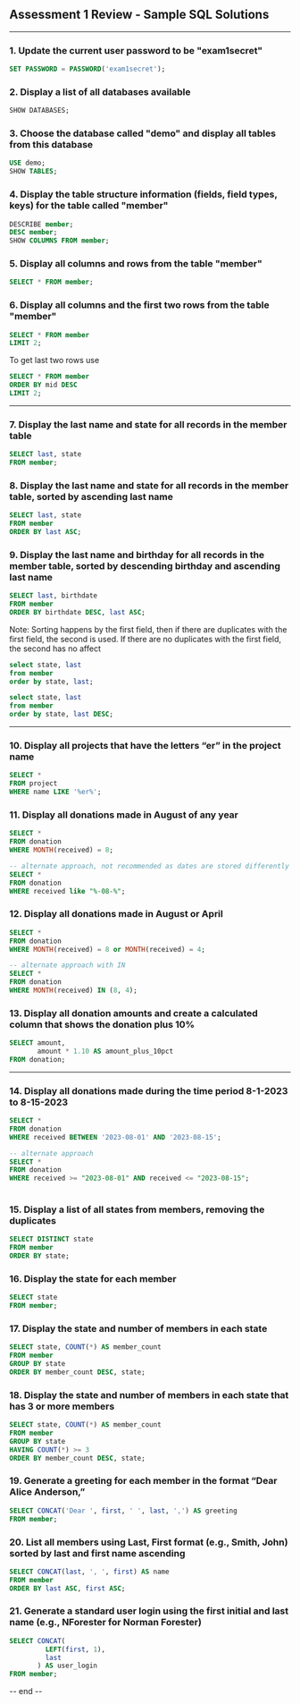 ## Assessment 1 Review - Sample SQL Solutions

---

### 1. Update the current user password to be "exam1secret"

```sql
SET PASSWORD = PASSWORD('exam1secret');
```

### 2. Display a list of all databases available

```sql
SHOW DATABASES;
```

### 3. Choose the database called "demo" and display all tables from this database

```sql
USE demo;
SHOW TABLES;
```

### 4. Display the table structure information (fields, field types, keys) for the table called "member"

```sql
DESCRIBE member;
DESC member;
SHOW COLUMNS FROM member;
```

### 5. Display all columns and rows from the table "member"

```sql
SELECT * FROM member;
```

### 6. Display all columns and the first two rows from the table "member"

```sql
SELECT * FROM member
LIMIT 2;
```

To get last two rows use 

```sql
SELECT * FROM member
ORDER BY mid DESC
LIMIT 2;
```


---

### 7. Display the last name and state for all records in the member table

```sql
SELECT last, state
FROM member;
```

### 8. Display the last name and state for all records in the member table, sorted by ascending last name

```sql
SELECT last, state
FROM member
ORDER BY last ASC;
```

### 9. Display the last name and birthday for all records in the member table, sorted by descending birthday and ascending last name

```sql
SELECT last, birthdate
FROM member
ORDER BY birthdate DESC, last ASC;
```

Note: Sorting happens by the first field, then if there are duplicates
with the first field, the second is used.  If there are no duplicates
with the first field, the second has no affect

```sql
select state, last
from member
order by state, last;

select state, last
from member
order by state, last DESC;
```

---

### 10. Display all projects that have the letters “er” in the project name

```sql
SELECT *
FROM project
WHERE name LIKE '%er%';
```

### 11. Display all donations made in August of any year

```sql
SELECT *
FROM donation
WHERE MONTH(received) = 8;

-- alternate approach, not recommended as dates are stored differently
SELECT *
FROM donation
WHERE received like "%-08-%";

```

### 12. Display all donations made in August or April

```sql
SELECT *
FROM donation
WHERE MONTH(received) = 8 or MONTH(received) = 4;

-- alternate approach with IN
SELECT *
FROM donation
WHERE MONTH(received) IN (8, 4);
```

### 13. Display all donation amounts and create a calculated column that shows the donation plus 10%

```sql
SELECT amount,
       amount * 1.10 AS amount_plus_10pct
FROM donation;
```

---

### 14. Display all donations made during the time period 8-1-2023 to 8-15-2023

```sql
SELECT *
FROM donation
WHERE received BETWEEN '2023-08-01' AND '2023-08-15';

-- alternate approach
SELECT *
FROM donation
WHERE received >= "2023-08-01" AND received <= "2023-08-15";
 
```

### 15. Display a list of all states from members, removing the duplicates

```sql
SELECT DISTINCT state
FROM member
ORDER BY state;
```

### 16. Display the state for each member

```sql
SELECT state
FROM member;
```

### 17. Display the state and number of members in each state

```sql
SELECT state, COUNT(*) AS member_count
FROM member
GROUP BY state
ORDER BY member_count DESC, state;
```

### 18. Display the state and number of members in each state that has 3 or more members

```sql
SELECT state, COUNT(*) AS member_count
FROM member
GROUP BY state
HAVING COUNT(*) >= 3
ORDER BY member_count DESC, state;
```

### 19. Generate a greeting for each member in the format “Dear Alice Anderson,”

```sql
SELECT CONCAT('Dear ', first, ' ', last, ',') AS greeting
FROM member;
```

### 20. List all members using Last, First format (e.g., Smith, John) sorted by last and first name ascending

```sql
SELECT CONCAT(last, ', ', first) AS name
FROM member
ORDER BY last ASC, first ASC;
```

### 21. Generate a standard user login using the first initial and last name (e.g., NForester for Norman Forester)

```sql
SELECT CONCAT(
         LEFT(first, 1),
         last
       ) AS user_login
FROM member;
```

-- end --
